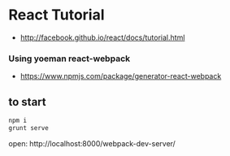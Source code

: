 # React Tutorial

- http://facebook.github.io/react/docs/tutorial.html


### Using yoeman react-webpack

- https://www.npmjs.com/package/generator-react-webpack

## to start
```sh
npm i
grunt serve
```

open: http://localhost:8000/webpack-dev-server/

